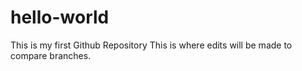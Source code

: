 # hello-world
This is my first Github Repository
This is where edits will be made to compare branches.
